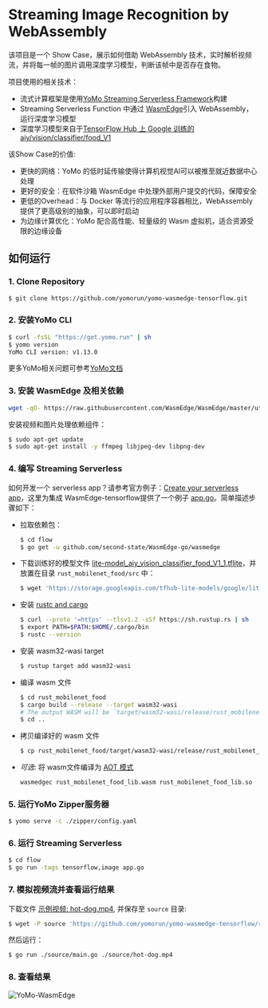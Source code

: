 # Streaming Image Recognition by WebAssembly

该项目是一个 Show Case，展示如何借助 WebAssembly
技术，实时解析视频流，并将每一帧的图片调用深度学习模型，判断该帧中是否存在食物。

项目使用的相关技术：

- 流式计算框架是使用[YoMo Streaming Serverless Framework](https://github.com/yomorun/yomo)构建
- Streaming Serverless Function 中通过
  [WasmEdge](https://github.com/WasmEdge/WasmEdge)引入
  WebAssembly，运行深度学习模型
- 深度学习模型来自于[TensorFlow Hub 上 Google 训练的aiy/vision/classifier/food_V1](https://tfhub.dev/google/lite-model/aiy/vision/classifier/food_V1/1)

该Show Case的价值:

- 更快的网络：YoMo 的低时延传输使得计算机视觉AI可以被推至就近数据中心处理
- 更好的安全：在软件沙箱 WasmEdge 中处理外部用户提交的代码，保障安全
- 更低的Overhead：与 Docker 等流行的应用程序容器相比，WebAssembly
  提供了更高级别的抽象，可以即时启动
- 为边缘计算优化：YoMo 配合高性能、轻量级的 Wasm 虚拟机，适合资源受限的边缘设备

## 如何运行

### 1. Clone Repository

```bash
$ git clone https://github.com/yomorun/yomo-wasmedge-tensorflow.git
```

### 2. 安装YoMo CLI

```bash
$ curl -fsSL "https://get.yomo.run" | sh
$ yomo version
YoMo CLI version: v1.13.0
```

更多YoMo相关问题可参考[YoMo文档](https://yomo.run/docs)

### 3. 安装 WasmEdge 及相关依赖

```bash
wget -qO- https://raw.githubusercontent.com/WasmEdge/WasmEdge/master/utils/install.sh | bash -s -- -e all -p /usr/local
```

安装视频和图片处理依赖组件：

```bash
$ sudo apt-get update
$ sudo apt-get install -y ffmpeg libjpeg-dev libpng-dev
```

### 4. 编写 Streaming Serverless

如何开发一个 serverless
app？请参考官方例子：[Create your serverless app](https://github.com/yomorun/yomo#2-create-your-serverless-app)，这里为集成
WasmEdge-tensorflow提供了一个例子
[app.go](https://github.com/yomorun/yomo-wasmedge-image-recognition/blob/main/flow/app.go)。简单描述步骤如下：

- 拉取依赖包：

  ```bash
  $ cd flow
  $ go get -u github.com/second-state/WasmEdge-go/wasmedge
  ```

- 下载训练好的模型文件
  [lite-model_aiy_vision_classifier_food_V1_1.tflite](https://storage.googleapis.com/tfhub-lite-models/google/lite-model/aiy/vision/classifier/food_V1/1.tflite)，并放置在目录
  `rust_mobilenet_food/src` 中：

  ```bash
  $ wget 'https://storage.googleapis.com/tfhub-lite-models/google/lite-model/aiy/vision/classifier/food_V1/1.tflite' -O ./rust_mobilenet_food/src/lite-model_aiy_vision_classifier_food_V1_1.tflite
  ```

- 安装 [rustc and cargo](https://www.rust-lang.org/tools/install)

  ```bash
  $ curl --proto '=https' --tlsv1.2 -sSf https://sh.rustup.rs | sh
  $ export PATH=$PATH:$HOME/.cargo/bin
  $ rustc --version
  ```

- 安装 wasm32-wasi target

  ```bash
  $ rustup target add wasm32-wasi
  ```

- 编译 wasm 文件

  ```bash
  $ cd rust_mobilenet_food
  $ cargo build --release --target wasm32-wasi
  # The output WASM will be `target/wasm32-wasi/release/rust_mobilenet_food_lib.wasm`.
  $ cd ..
  ```

- 拷贝编译好的 wasm 文件

  ```bash
  $ cp rust_mobilenet_food/target/wasm32-wasi/release/rust_mobilenet_food_lib.wasm .
  ```

- _可选_: 将 wasm文件编译为
  [AOT 模式](https://wasmedge.org/book/en/quick_start/run_in_aot_mode.html)

  ```bash
  wasmedgec rust_mobilenet_food_lib.wasm rust_mobilenet_food_lib.so
  ```

### 5. 运行YoMo Zipper服务器

```bash
$ yomo serve -c ./zipper/config.yaml
```

### 6. 运行 Streaming Serverless

```bash
$ cd flow
$ go run -tags tensorflow,image app.go
```

### 7. 模拟视频流并查看运行结果

下载文件
[示例视频: hot-dog.mp4](https://github.com/yomorun/yomo-wasmedge-tensorflow/releases/download/v0.2.0/hot-dog.mp4),
并保存至 `source` 目录:

```bash
$ wget -P source 'https://github.com/yomorun/yomo-wasmedge-tensorflow/releases/download/v0.2.0/hot-dog.mp4'
```

然后运行：

```bash
$ go run ./source/main.go ./source/hot-dog.mp4
```

### 8. 查看结果

![YoMo-WasmEdge](result.png)
